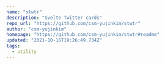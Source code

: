 ```yaml
---
name: "stwtr"
description: "Svelte Twitter cards"
repo_url: "https://github.com/csm-yujinkim/stwtr"
author: "csm-yujinkim"
homepage: "https://github.com/csm-yujinkim/stwtr#readme"
updated: "2021-10-16T19:26:49.734Z"
tags: 
  - utility
---
```

